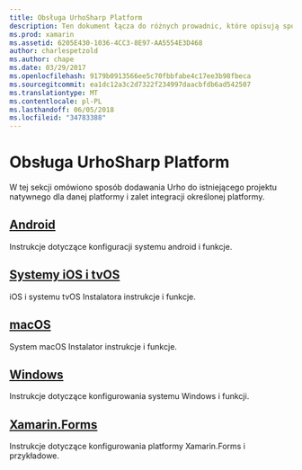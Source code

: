 ```yaml
---
title: Obsługa UrhoSharp Platform
description: Ten dokument łącza do różnych prowadnic, które opisują sposób dodawania Urho do istniejącego projektu natywnego dla określonej platformy. Zawarto informacje, Android, iOS systemu tvOS, macOS, Windows i platformy Xamarin.Forms.
ms.prod: xamarin
ms.assetid: 6205E430-1036-4CC3-8E97-AA5554E3D468
author: charlespetzold
ms.author: chape
ms.date: 03/29/2017
ms.openlocfilehash: 9179b0913566ee5c70fbbfabe4c17ee3b98fbeca
ms.sourcegitcommit: ea1dc12a3c2d7322f234997daacbfdb6ad542507
ms.translationtype: MT
ms.contentlocale: pl-PL
ms.lasthandoff: 06/05/2018
ms.locfileid: "34783388"
---
```

# <a name="urhosharp-platform-support"></a>Obsługa UrhoSharp Platform

W tej sekcji omówiono sposób dodawania Urho do istniejącego projektu natywnego dla danej platformy i zalet integracji określonej platformy.

## <a name="androidgraphics-gamesurhosharpplatformandroidmd"></a>[Android](~/graphics-games/urhosharp/platform/android.md)

Instrukcje dotyczące konfiguracji systemu android i funkcje.

## <a name="ios-and-tvosgraphics-gamesurhosharpplatformiosmd"></a>[Systemy iOS i tvOS](~/graphics-games/urhosharp/platform/ios.md)

iOS i systemu tvOS Instalatora instrukcje i funkcje.

## <a name="macosgraphics-gamesurhosharpplatformmacmd"></a>[macOS](~/graphics-games/urhosharp/platform/mac.md)

System macOS Instalator instrukcje i funkcje.

## <a name="windowsgraphics-gamesurhosharpplatformwindowsmd"></a>[Windows](~/graphics-games/urhosharp/platform/windows.md)

Instrukcje dotyczące konfigurowania systemu Windows i funkcji.

## <a name="xamarinformsgraphics-gamesurhosharpplatformxamarin-formsmd"></a>[Xamarin.Forms](~/graphics-games/urhosharp/platform/xamarin-forms.md)

Instrukcje dotyczące konfigurowania platformy Xamarin.Forms i przykładowe.

